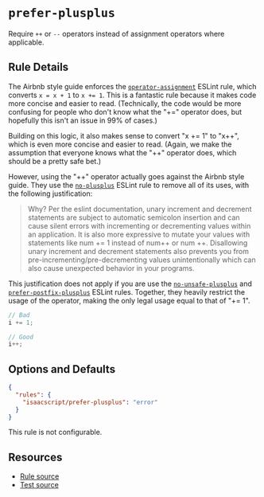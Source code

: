 # `prefer-plusplus`

Require `++` or `--` operators instead of assignment operators where applicable.

## Rule Details

The Airbnb style guide enforces the [`operator-assignment`](https://eslint.org/docs/latest/rules/operator-assignment) ESLint rule, which converts `x = x + 1` to `x += 1`. This is a fantastic rule because it makes code more concise and easier to read. (Technically, the code would be more confusing for people who don't know what the "+=" operator does, but hopefully this isn't an issue in 99% of cases.)

Building on this logic, it also makes sense to convert "x += 1" to "x++", which is even more concise and easier to read. (Again, we make the assumption that everyone knows what the "++" operator does, which should be a pretty safe bet.)

However, using the "++" operator actually goes against the Airbnb style guide. They use the [`no-plusplus`](https://eslint.org/docs/latest/rules/no-plusplus) ESLint rule to remove all of its uses, with the following justification:

> Why? Per the eslint documentation, unary increment and decrement statements are subject to automatic semicolon insertion and can cause silent errors with incrementing or decrementing values within an application. It is also more expressive to mutate your values with statements like num += 1 instead of num++ or num ++. Disallowing unary increment and decrement statements also prevents you from pre-incrementing/pre-decrementing values unintentionally which can also cause unexpected behavior in your programs.

This justification does not apply if you are use the [`no-unsafe-plusplus`](./no-unsafe-plusplus.md) and [`prefer-postfix-plusplus`](./prefer-postfix-plusplus) ESLint rules. Together, they heavily restrict the usage of the operator, making the only legal usage equal to that of "+= 1".

```ts
// Bad
i += 1;

// Good
i++;
```

## Options and Defaults

```json
{
  "rules": {
    "isaacscript/prefer-plusplus": "error"
  }
}
```

This rule is not configurable.

## Resources

- [Rule source](../../src/rules/prefer-plusplus.ts)
- [Test source](../../tests/rules/prefer-plusplus.test.ts)
